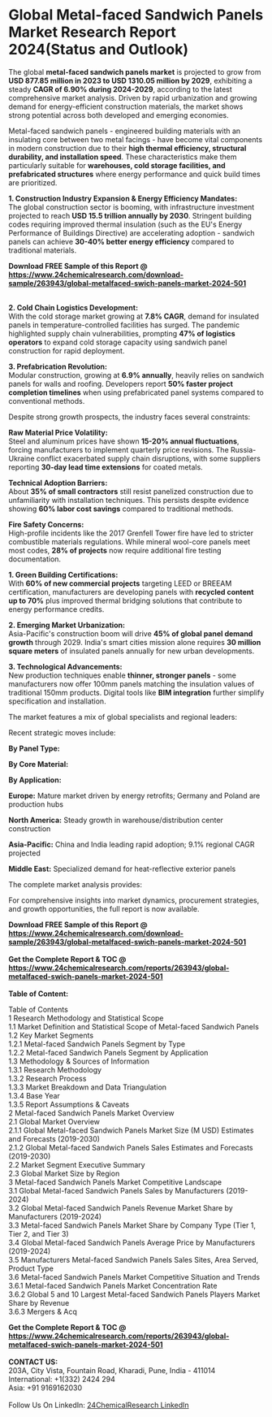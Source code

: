 <h1>Global Metal-faced Sandwich Panels Market Research Report 2024(Status and Outlook)</h1><p>The global <strong>metal-faced sandwich panels market</strong> is projected to grow from <strong>USD 877.85 million in 2023 to USD 1310.05 million by 2029</strong>, exhibiting a steady <strong>CAGR of 6.90% during 2024-2029</strong>, according to the latest comprehensive market analysis. Driven by rapid urbanization and growing demand for energy-efficient construction materials, the market shows strong potential across both developed and emerging economies.</p><p>Metal-faced sandwich panels - engineered building materials with an insulating core between two metal facings - have become vital components in modern construction due to their <strong>high thermal efficiency, structural durability, and installation speed</strong>. These characteristics make them particularly suitable for <strong>warehouses, cold storage facilities, and prefabricated structures</strong> where energy performance and quick build times are prioritized.</p><p><strong>1. Construction Industry Expansion &amp; Energy Efficiency Mandates:</strong><br>
The global construction sector is booming, with infrastructure investment projected to reach <strong>USD 15.5 trillion annually by 2030</strong>. Stringent building codes requiring improved thermal insulation (such as the EU's Energy Performance of Buildings Directive) are accelerating adoption - sandwich panels can achieve <strong>30-40% better energy efficiency</strong> compared to traditional materials.</p><div><b>Download FREE Sample of this Report @ 
            <a href="https://www.24chemicalresearch.com/download-sample/263943/global-metalfaced-swich-panels-market-2024-501">
            https://www.24chemicalresearch.com/download-sample/263943/global-metalfaced-swich-panels-market-2024-501</a></b></div><br><p><strong>2. Cold Chain Logistics Development:</strong><br>
With the cold storage market growing at <strong>7.8% CAGR</strong>, demand for insulated panels in temperature-controlled facilities has surged. The pandemic highlighted supply chain vulnerabilities, prompting <strong>47% of logistics operators</strong> to expand cold storage capacity using sandwich panel construction for rapid deployment.</p><p><strong>3. Prefabrication Revolution:</strong><br>
Modular construction, growing at <strong>6.9% annually</strong>, heavily relies on sandwich panels for walls and roofing. Developers report <strong>50% faster project completion timelines</strong> when using prefabricated panel systems compared to conventional methods.</p><p>Despite strong growth prospects, the industry faces several constraints:</p><p><strong>Raw Material Price Volatility:</strong><br>
	Steel and aluminum prices have shown <strong>15-20% annual fluctuations</strong>, forcing manufacturers to implement quarterly price revisions. The Russia-Ukraine conflict exacerbated supply chain disruptions, with some suppliers reporting <strong>30-day lead time extensions</strong> for coated metals.</p><p><strong>Technical Adoption Barriers:</strong><br>
	About <strong>35% of small contractors</strong> still resist panelized construction due to unfamiliarity with installation techniques. This persists despite evidence showing <strong>60% labor cost savings</strong> compared to traditional methods.</p><p><strong>Fire Safety Concerns:</strong><br>
	High-profile incidents like the 2017 Grenfell Tower fire have led to stricter combustible materials regulations. While mineral wool-core panels meet most codes, <strong>28% of projects</strong> now require additional fire testing documentation.</p><p><strong>1. Green Building Certifications:</strong><br>
With <strong>60% of new commercial projects</strong> targeting LEED or BREEAM certification, manufacturers are developing panels with <strong>recycled content up to 70%</strong> plus improved thermal bridging solutions that contribute to energy performance credits.</p><p><strong>2. Emerging Market Urbanization:</strong><br>
Asia-Pacific's construction boom will drive <strong>45% of global panel demand growth</strong> through 2029. India's smart cities mission alone requires <strong>30 million square meters</strong> of insulated panels annually for new urban developments.</p><p><strong>3. Technological Advancements:</strong><br>
New production techniques enable <strong>thinner, stronger panels</strong> - some manufacturers now offer 100mm panels matching the insulation values of traditional 150mm products. Digital tools like <strong>BIM integration</strong> further simplify specification and installation.</p><p>The market features a mix of global specialists and regional leaders:</p><p>Recent strategic moves include:</p><p><strong>By Panel Type:</strong></p><p><strong>By Core Material:</strong></p><p><strong>By Application:</strong></p><p><strong>Europe:</strong> Mature market driven by energy retrofits; Germany and Poland are production hubs</p><p><strong>North America:</strong> Steady growth in warehouse/distribution center construction</p><p><strong>Asia-Pacific:</strong> China and India leading rapid adoption; 9.1% regional CAGR projected</p><p><strong>Middle East:</strong> Specialized demand for heat-reflective exterior panels</p><p>The complete market analysis provides:</p><p>For comprehensive insights into market dynamics, procurement strategies, and growth opportunities, the full report is now available.</p><div><b>Download FREE Sample of this Report @ 
            <a href="https://www.24chemicalresearch.com/download-sample/263943/global-metalfaced-swich-panels-market-2024-501">
            https://www.24chemicalresearch.com/download-sample/263943/global-metalfaced-swich-panels-market-2024-501</a></b></div><br><div><b>Get the Complete Report & TOC @ 
            <a href="https://www.24chemicalresearch.com/reports/263943/global-metalfaced-swich-panels-market-2024-501">
            https://www.24chemicalresearch.com/reports/263943/global-metalfaced-swich-panels-market-2024-501</a></b></div><br>
            <b>Table of Content:</b><p>Table of Contents<br />
1 Research Methodology and Statistical Scope<br />
1.1 Market Definition and Statistical Scope of Metal-faced Sandwich Panels<br />
1.2 Key Market Segments<br />
1.2.1 Metal-faced Sandwich Panels Segment by Type<br />
1.2.2 Metal-faced Sandwich Panels Segment by Application<br />
1.3 Methodology & Sources of Information<br />
1.3.1 Research Methodology<br />
1.3.2 Research Process<br />
1.3.3 Market Breakdown and Data Triangulation<br />
1.3.4 Base Year<br />
1.3.5 Report Assumptions & Caveats<br />
2 Metal-faced Sandwich Panels Market Overview<br />
2.1 Global Market Overview<br />
2.1.1 Global Metal-faced Sandwich Panels Market Size (M USD) Estimates and Forecasts (2019-2030)<br />
2.1.2 Global Metal-faced Sandwich Panels Sales Estimates and Forecasts (2019-2030)<br />
2.2 Market Segment Executive Summary<br />
2.3 Global Market Size by Region<br />
3 Metal-faced Sandwich Panels Market Competitive Landscape<br />
3.1 Global Metal-faced Sandwich Panels Sales by Manufacturers (2019-2024)<br />
3.2 Global Metal-faced Sandwich Panels Revenue Market Share by Manufacturers (2019-2024)<br />
3.3 Metal-faced Sandwich Panels Market Share by Company Type (Tier 1, Tier 2, and Tier 3)<br />
3.4 Global Metal-faced Sandwich Panels Average Price by Manufacturers (2019-2024)<br />
3.5 Manufacturers Metal-faced Sandwich Panels Sales Sites, Area Served, Product Type<br />
3.6 Metal-faced Sandwich Panels Market Competitive Situation and Trends<br />
3.6.1 Metal-faced Sandwich Panels Market Concentration Rate<br />
3.6.2 Global 5 and 10 Largest Metal-faced Sandwich Panels Players Market Share by Revenue<br />
3.6.3 Mergers & Acq</p><div><b>Get the Complete Report & TOC @ 
            <a href="https://www.24chemicalresearch.com/reports/263943/global-metalfaced-swich-panels-market-2024-501">
            https://www.24chemicalresearch.com/reports/263943/global-metalfaced-swich-panels-market-2024-501</a></b></div><br><b>CONTACT US:</b><br>
            203A, City Vista, Fountain Road, Kharadi, Pune, India - 411014<br>
            International: +1(332) 2424 294<br>
            Asia: +91 9169162030 <br><br>
            Follow Us On LinkedIn: <a href="https://www.linkedin.com/company/24chemicalresearch/">24ChemicalResearch LinkedIn</a>